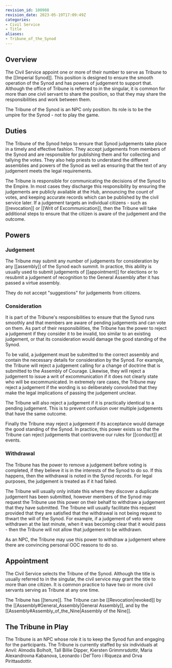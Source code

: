 ```yaml
---
revision_id: 100908
revision_date: 2023-05-19T17:09:49Z
categories:
- Civil Service
- Title
aliases:
- Tribune_of_the_Synod
---
```



## Overview
The Civil Service appoint one or more of their number to serve as Tribune to the [[Imperial Synod]]. This position is designed to ensure the smooth operation of the Synod and has powers of judgement to support that. Although the office of Tribune is referred to in the singular, it is common for more than one civil servant to share the position, so that they may share the responsibilities and work between them.

The Tribune of the Synod is an NPC only position. Its role is to be the umpire for the Synod - not to play the game.

## Duties
The Tribune of the Synod helps to ensure that Synod judgements take place in a timely and effective fashion. They accept judgements from members of the Synod and are responsible for publishing them and for collecting and tallying the votes. They also help priests to understand the different assemblies and powers of the Synod as well as ensuring that the text of any judgement meets the legal requirements.

The Tribune is responsible for communicating the decisions of the Synod to the Empire. In most cases they discharge this responsibility by ensuring the judgements are publicly available at the Hub, announcing the count of votes, and keeping accurate records which can be published by the civil service later. If a judgement targets an individual citizens - such as [[revocation]] or [[Writ of Excommunication]], then the Tribune will take additional steps to ensure that the citizen is aware of the judgement and the outcome.

## Powers
### Judgement
The Tribune may submit any number of judgements for consideration by any [[assembly]] of the Synod each summit. In practice, this ability is usually used to submit judgements of [[appointment]] for elections or to resubmit a judgement of recognition to the General Assembly after it has passed a virtue assembly.

They do not accept "suggestions" for judgements from citizens.

### Consideration
It is part of the Tribune's responsibilities to ensure that the Synod runs smoothly and that members are aware of pending judgements and can vote on them. As part of their responsibilities, the Tribune has the power to reject a judgement if they consider it to be invalid, too similar to an existing judgement, or that its consideration would damage the good standing of the Synod.

To be valid, a judgement must be submitted to the correct assembly and contain the necessary details for consideration by the Synod. For example, the Tribune will reject a judgement calling for a change of doctrine that is submitted to the Assembly of Courage. Likewise, they will reject a judgement to issue a writ of excommunication if it does not clearly state who will be excommunicated. In extremely rare cases, the Tribune may reject a judgement if the wording is so deliberately convoluted that they make the legal implications of passing the judgement unclear.

The Tribune will also reject a judgement if it is practically identical to a pending judgement. This is to prevent confusion over multiple judgements that have the same outcome.

Finally the Tribune may reject a judgement if its acceptance would damage the good standing of the Synod. In practice, this power exists so that the Tribune can reject judgements that contravene our rules for [[conduct]] at events.

### Withdrawal
The Tribune has the power to remove a judgement before voting is completed, if they believe it is in the interests of the Synod to do so.  If this happens, then the withdrawal is noted in the Synod records. For legal purposes, the judgement is treated as if it had failed. 

The Tribune will usually only initiate this where they discover a duplicate judgement has been submitted, however members of the Synod may request the Tribune use this power on their behalf to withdraw a judgement that they have submitted. The Tribune will usually facilitate this request provided that they are satisfied that the withdrawal is not being request to thwart the will of the Synod. For example, if a judgement of veto were withdrawn at the last minute, when it was becoming clear that it would pass - then the Tribune will not allow that judgement to be withdrawn.

As an NPC, the Tribune may use this power to withdraw a judgement where there are convincing personal OOC reasons to do so.

## Appointment

The Civil Service selects the Tribune of the Synod. Although the title is usually referred to in the singular, the civil service may grant the title to more than one citizen. It is common practice to have two or more civil servants serving as Tribune at any one time.

The Tribune has [[tenure]]. The Tribune can be [[Revocation|revoked]] by the [[Assembly#General_Assembly|General Assembly]], and by the [[Assembly#Assembly_of_the_Nine|Assembly of the Nine]].

## The Tribune in Play
The Tribune is an NPC whose role it is to keep the Synod fun and engaging for the participants. The Tribune is currently staffed by six individuals at Anvil: Almodis Bolholt, Tall Billie Dipper, Kiersten Grimmrsdottir, Maria Alexandrovna Kabanova, Leonardo i Del'Toro i Riqueza and Orva Pirittasdottir.





